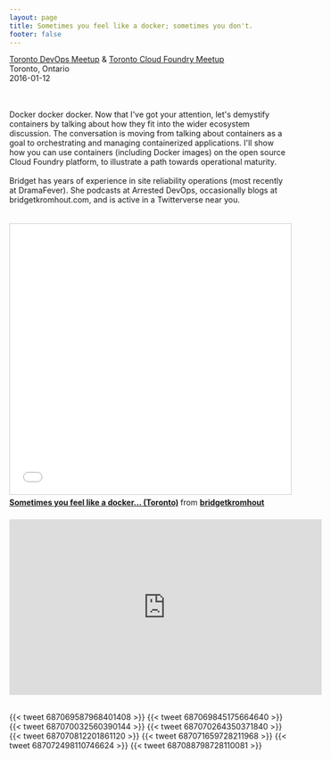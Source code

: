 ```yaml
---
layout: page
title: Sometimes you feel like a docker; sometimes you don't.
footer: false
---
```


<a href="http://www.meetup.com/DevOpsTO/events/227863647/">Toronto DevOps Meetup</a> & <a href="http://www.meetup.com/Cloud-Foundry-Toronto/events/227865036/">Toronto Cloud Foundry Meetup</a><br>
Toronto, Ontario<br>
<span class="date-display-start">2016-01-12</span>
<br>
<br>

<br>
Docker docker docker. Now that I've got your attention, let's demystify containers by talking about how they fit into the wider ecosystem discussion. The conversation is moving from talking about containers as a goal to orchestrating and managing containerized applications. I'll show how you can use containers (including Docker images) on the open source Cloud Foundry platform, to illustrate a path towards operational maturity.

<br>
<br>
Bridget has years of experience in site reliability operations (most recently at DramaFever). She podcasts at Arrested DevOps, occasionally blogs at bridgetkromhout.com, and is active in a Twitterverse near you.
<br>
<br>
<br>
<iframe src="//www.slideshare.net/slideshow/embed_code/key/dQBIdpwWIjXFpC" width="595" height="485" frameborder="0" marginwidth="0" marginheight="0" scrolling="no" style="border:1px solid #CCC; border-width:1px; margin-bottom:5px; max-width: 100%;" allowfullscreen> </iframe> <div style="margin-bottom:5px"> <strong> <a href="//www.slideshare.net/bridgetkromhout/sometimes-you-feel-like-a-docker-toronto" title="Sometimes you feel like a docker... (Toronto)" target="_blank">Sometimes you feel like a docker... (Toronto)</a> </strong> from <strong><a href="//www.slideshare.net/bridgetkromhout" target="_blank">bridgetkromhout</a></strong> </div>
<br>
<iframe width="560" height="315" src="https://www.youtube.com/embed/4sDz25_wzME" frameborder="0" allowfullscreen></iframe>
<br>
<br>

{{< tweet 687069587968401408 >}}
{{< tweet 687069845175664640 >}}
{{< tweet 687070032560390144 >}}
{{< tweet 687070264350371840 >}}
{{< tweet 687070812201861120 >}}
{{< tweet 687071659728211968 >}}
{{< tweet 687072498110746624 >}}
{{< tweet 687088798728110081 >}}
